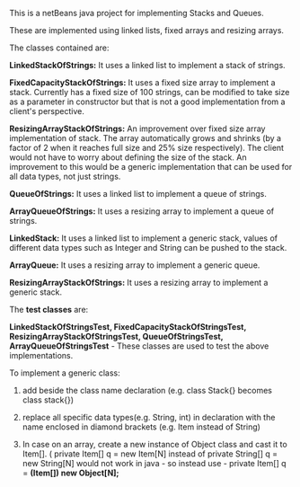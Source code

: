 This is a netBeans java project for implementing Stacks and Queues.

These are implemented using linked lists, fixed arrays and resizing arrays.

The classes contained are:

**LinkedStackOfStrings:** It uses a linked list to implement a stack of strings.

**FixedCapacityStackOfStrings:** It uses a fixed size array to implement a stack. Currently has a fixed
size of 100 strings, can be modified to take size as a parameter in constructor but that is not
a good implementation from a client's perspective.

**ResizingArrayStackOfStrings:** An improvement over fixed size array implementation of stack. The array
automatically grows and shrinks (by a factor of 2 when it reaches full size and 25% size respectively).
The client would not have to worry about defining the size of the stack. An improvement to this would
be a generic implementation that can be used for all data types, not just strings.

**QueueOfStrings:** It uses a linked list to implement a queue of strings.

**ArrayQueueOfStrings:** It uses a resizing array to implement a queue of strings.

**LinkedStack:** It uses a linked list to implement a generic stack, values of different data types such as Integer and String can be pushed to the stack.

**ArrayQueue:** It uses a resizing array to implement a generic queue.

**ResizingArrayStackOfStrings:** It uses a resizing array to implement a generic stack.

The **test classes** are:

**LinkedStackOfStringsTest, FixedCapacityStackOfStringsTest, ResizingArrayStackOfStringsTest, QueueOfStringsTest, ArrayQueueOfStringsTest** - These classes are used to test the above implementations.

To implement a generic class:

1) add <myGenericItem> beside the class name declaration (e.g. class Stack{} becomes class stack<Item>{})
  
2) replace all specific data types(e.g. String, int) in declaration with the name enclosed in diamond brackets (e.g. Item instead of String)

3) In case on an array, create a new instance of Object class and cast it to Item[]. ( private Item[] q = new Item[N] instead of private String[] q = new String[N] would not work in java - so instead use - private Item[] q = **(Item[]) new Object[N];**

